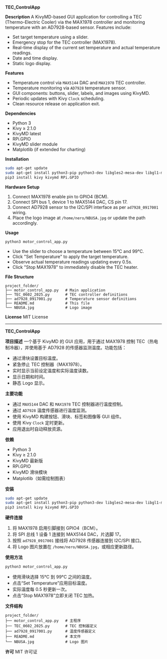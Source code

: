 **TEC_ControlApp**

**Description**
A KivyMD-based GUI application for controlling a TEC (Thermo-Electric Cooler) via the MAX1978 controller and monitoring temperature with an AD7928-based sensor. Features include:

* Set target temperature using a slider.
* Emergency stop for the TEC controller (MAX1978).
* Real-time display of the current set temperature and actual temperature readings.
* Date and time display.
* Static logo display.

**Features**

* Temperature control via `MAX5144` DAC and `MAX1978` TEC controller.
* Temperature monitoring via `AD7928` temperature sensor.
* GUI components: buttons, slider, labels, and images using KivyMD.
* Periodic updates with Kivy `Clock` scheduling.
* Clean resource release on application exit.

**Dependencies**

* Python 3
* Kivy ≥ 2.1.0
* KivyMD latest
* RPi.GPIO
* KivyMD slider module
* Matplotlib (if extended for charting)

**Installation**

```bash
sudo apt-get update
sudo apt-get install python3-pip python3-dev libgles2-mesa-dev libgl1-mesa-dev
pip3 install kivy kivymd RPi.GPIO
```

**Hardware Setup**

1. Connect MAX1978 enable pin to GPIO4 (BCM).
2. Connect SPI bus 1, device 1 to MAX5144 DAC, CS pin 17.
3. Connect AD7928 sensor to the I2C/SPI interface as per `ad7928_0917001` wiring.
4. Place the logo image at `/home/nero/NBUSA.jpg` or update the path accordingly.

**Usage**

```bash
python3 motor_control_app.py
```

* Use the slider to choose a temperature between 15°C and 99°C.
* Click "Set Temperature" to apply the target temperature.
* Observe actual temperature readings updating every 0.5s.
* Click "Stop MAX1978" to immediately disable the TEC heater.

**File Structure**

```
project_folder/
├── motor_control_app.py   # Main application
├── TEC_0602_2025.py       # TEC controller definitions
├── ad7928_0917001.py      # Temperature sensor definitions
├── README.md              # This file
└── NBUSA.jpg              # Logo image
```

**License**
MIT License

---

**TEC_ControlApp**

**项目描述**
一个基于 KivyMD 的 GUI 应用，用于通过 MAX1978 控制 TEC（热电制冷器），并使用基于 AD7928 的传感器监测温度。功能包括：

* 通过滑块设置目标温度。
* 紧急停止 TEC 控制器（MAX1978）。
* 实时显示当前设定温度和实际温度读数。
* 显示日期和时间。
* 静态 Logo 显示。

**主要功能**

* 通过 `MAX5144` DAC 和 `MAX1978` TEC 控制器进行温度控制。
* 通过 `AD7928` 温度传感器进行温度监测。
* 使用 KivyMD 构建按钮、滑块、标签和图像等 GUI 组件。
* 使用 Kivy `Clock` 定时更新。
* 应用退出时自动释放资源。

**依赖**

* Python 3
* Kivy ≥ 2.1.0
* KivyMD 最新版
* RPi.GPIO
* KivyMD 滑块模块
* Matplotlib（如需绘制图表）

**安装**

```bash
sudo apt-get update
sudo apt-get install python3-pip python3-dev libgles2-mesa-dev libgl1-mesa-dev
pip3 install kivy kivymd RPi.GPIO
```

**硬件连接**

1. 将 MAX1978 启用引脚接到 GPIO4（BCM）。
2. 将 SPI 总线 1 设备 1 连接到 MAX5144 DAC，片选脚 17。
3. 按照 `ad7928_0917001` 接线将 AD7928 传感器连接到 I2C/SPI 接口。
4. 将 Logo 图片放置在 `/home/nero/NBUSA.jpg`，或相应更新路径。

**使用方法**

```bash
python3 motor_control_app.py
```

* 使用滑块选择 15°C 到 99°C 之间的温度。
* 点击“Set Temperature”应用目标温度。
* 实际温度每 0.5 秒更新一次。
* 点击“Stop MAX1978”立即关闭 TEC 加热。

**文件结构**

```
project_folder/
├── motor_control_app.py   # 主程序
├── TEC_0602_2025.py       # TEC 控制器定义
├── ad7928_0917001.py      # 温度传感器定义
├── README.md              # 本文件
└── NBUSA.jpg              # Logo 图片
```

**许可**
MIT 许可证
